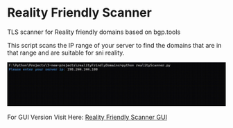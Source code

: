 # Reality Friendly Scanner
TLS scanner for Reality friendly domains based on bgp.tools

This script scans the IP range of your server to find the domains that are in that range and are suitable for sni reality.

![](https://github.com/B3H1Z/Reality-Friendly-Scanner/blob/main/example.gif)

For GUI Version Visit Here: [Reality Friendly Scanner GUI](https://github.com/B3H1Z/Reality-TLS-Scanner-GUI)
